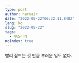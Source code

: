 ```yaml
---
type: post
author: haruair
date: "2022-05-22T06:32:11.840Z"
lang: ko
slug: "2022-05-22"
tags:
  - 부스러기
noIndex: true
---
```


빨리 잠드는 것 만큼 부러운 일도 없다.